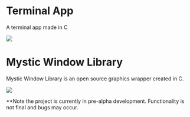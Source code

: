 # Terminal App
A terminal app made in C

![](https://img.shields.io/github/repo-size/RTSProductions/RTSEngine?style=for-the-badge)

# Mystic Window Library

Mystic Window Library is an open source graphics wrapper created in C. 

![](https://img.shields.io/github/repo-size/RTSProductions/RTSEngine?style=for-the-badge)

**Note the project is currently in pre-alpha development. Functionality is not final and bugs may occur.

